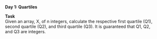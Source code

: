 **Day 1: Quartiles** <br>

**Task** <br>
Given an array, X, of n integers, calculate the respective first quartile (Q1), second quartile (Q2), and third quartile (Q3). It is guaranteed that Q1, Q2, and Q3 are integers.
